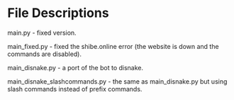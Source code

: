 # File Descriptions
main.py - fixed version.

main_fixed.py - fixed the shibe.online error (the website is down and the commands are disabled).

main_disnake.py - a port of the bot to disnake.

main_disnake_slashcommands.py - the same as main_disnake.py but using slash commands instead of prefix commands.
